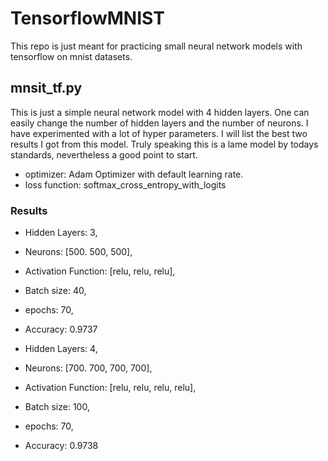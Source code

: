 # TensorflowMNIST
This repo is just meant for practicing small neural network models with tensorflow on mnist datasets.  

## mnsit_tf.py
This is just a simple neural network model with 4 hidden layers. One can easily change the number of hidden layers and the number of neurons. I have experimented with a lot of hyper parameters. I will list the best two results I got from this model. Truly speaking this is a lame model by todays standards, nevertheless a good point to start.

* optimizer: Adam Optimizer with default learning rate.
* loss function: softmax_cross_entropy_with_logits

### Results
 * Hidden Layers: 3, 
 * Neurons: [500. 500, 500],
 * Activation Function: [relu, relu, relu],
 * Batch size: 40,
 * epochs: 70, 
 * Accuracy: 0.9737
 

 * Hidden Layers: 4, 
 * Neurons: [700. 700, 700, 700],
 * Activation Function: [relu, relu, relu, relu],
 * Batch size: 100,
 * epochs: 70, 
 * Accuracy: 0.9738


